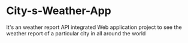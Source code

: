 # City-s-Weather-App
It's an weather report API integrated Web application project to see the weather report of a particular city in all around the world 
